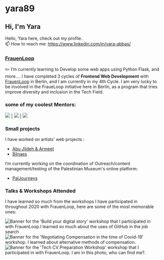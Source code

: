 # yara89 
## Hi, I'm Yara

Hello, Yara here, check out my profile.
<br/> 📫 How to reach me: https://www.linkedin.com/in/yara-abbas/ 


### <a href=" https://www.frauenloop.org/"> FrauenLoop</a>

✏️ I’m currently learning to Develop some web apps using Python Flask, and more....
I have completed 3 cycles of <strong>Frontend Web Development</strong> with <a href="https://www.frauenloop.org/"> FrauenLoop</a> in Berlin, and I am currently in my 4th Cycle. I am very lucky to be involved in the FraueLoop initiative here in Berlin, as a program that tries improve diversity and inclusion in the Tech Field.


### some of my coolest Mentors:

[![](https://github.com/dshine.png?size=100)](https://github.com/dshine) | [![](https://github.com/NathalieScherf.png?size=100)](https://github.com/NathalieScherf) |  [![](https://github.com/tugcekonuklar.png?size=100)](https://github.com/tugcekonuklar)

### Small projects

I have worked on artists' web projects :

- <a href="https://abujildeh.com/">Abu Jildeh & Armeet</a>
- <a href="https://bilnaes.com/">Bilnaes</a>

I’m currently working on the coordination of Outreach/content management/testing of the Palestinian Museum's online platform:

- <a href="https://www.paljourneys.org/">PalJourneys</a>


### Talks & Workshops Attended

I have learned so much from the workshops I have participated in throughout 2020 with FrauenLoop, here are some of the most memorable ones:

<img src="https://pbs.twimg.com/media/Eokrei5XEAcRlmE?format=jpg&name=small" alt="Banner for the 'Build your digital story' workshop that I participated in with FrauenLoop.I learned so much about the uses of GitHub in the job search">

<img src="https://pbs.twimg.com/media/EhabxAOWkAA_Nj1?format=jpg&name=300x300" alt="Banner for the 'Negotiating Compensation in the time of Covid-19' workshop. I learned about alternative methods of compensation.">

<img src="https://media-exp1.licdn.com/dms/image/C4D22AQGreA07B0HDAA/feedshare-shrink_800/0/1583252170016?e=1613606400&v=beta&t=7pFn367tnX7x1OsSlfFmmZAK5gdKsNre90mS3UZzDK8?format=jpg&name=medium" alt="Banner for the 'Tech CV Preparation Workshop' workshop that I participated in with FrauenLoop. I am in this photo, who can find me?.">



<!--
**yara89/yara89** is a ✨ _special_ ✨ repository because its `README.md` (this file) appears on your GitHub profile.

Here are some ideas to get you started:

- 🔭 I’m currently working on ...
- 🌱 I’m currently learning ...
- 👯 I’m looking to collaborate on ...
- 🤔 I’m looking for help with ...
- 💬 Ask me about ...
- 📫 How to reach me: ...
- 😄 Pronouns: ...
- ⚡ Fun fact: ...
-->
